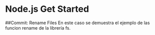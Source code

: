 # Node.js Get Started
##Commit: Rename Files
En este caso se demuestra el ejemplo de las funcion rename de la librería fs.
